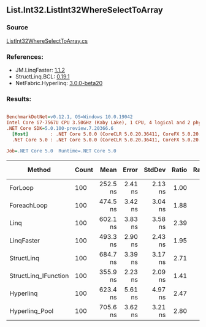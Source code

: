 ﻿## List.Int32.ListInt32WhereSelectToArray

### Source
[ListInt32WhereSelectToArray.cs](../LinqBenchmarks/List/Int32/ListInt32WhereSelectToArray.cs)

### References:
- JM.LinqFaster: [1.1.2](https://www.nuget.org/packages/JM.LinqFaster/1.1.2)
- StructLinq.BCL: [0.19.1](https://www.nuget.org/packages/StructLinq.BCL/0.19.1)
- NetFabric.Hyperlinq: [3.0.0-beta20](https://www.nuget.org/packages/NetFabric.Hyperlinq/3.0.0-beta20)

### Results:
``` ini

BenchmarkDotNet=v0.12.1, OS=Windows 10.0.19042
Intel Core i7-7567U CPU 3.50GHz (Kaby Lake), 1 CPU, 4 logical and 2 physical cores
.NET Core SDK=5.0.100-preview.7.20366.6
  [Host]        : .NET Core 5.0.0 (CoreCLR 5.0.20.36411, CoreFX 5.0.20.36411), X64 RyuJIT
  .NET Core 5.0 : .NET Core 5.0.0 (CoreCLR 5.0.20.36411, CoreFX 5.0.20.36411), X64 RyuJIT

Job=.NET Core 5.0  Runtime=.NET Core 5.0  

```
|               Method | Count |     Mean |   Error |  StdDev | Ratio | RatioSD |  Gen 0 | Gen 1 | Gen 2 | Allocated | CacheMisses/Op | BranchMispredictions/Op |
|--------------------- |------ |---------:|--------:|--------:|------:|--------:|-------:|------:|------:|----------:|---------------:|------------------------:|
|              ForLoop |   100 | 252.5 ns | 2.41 ns | 2.13 ns |  1.00 |    0.00 | 0.4168 |     - |     - |     872 B |              1 |                       0 |
|          ForeachLoop |   100 | 474.5 ns | 3.42 ns | 3.04 ns |  1.88 |    0.02 | 0.4168 |     - |     - |     872 B |              2 |                       2 |
|                 Linq |   100 | 602.1 ns | 3.83 ns | 3.58 ns |  2.39 |    0.02 | 0.3939 |     - |     - |     824 B |              2 |                       2 |
|           LinqFaster |   100 | 493.3 ns | 2.90 ns | 2.43 ns |  1.95 |    0.02 | 0.4168 |     - |     - |     872 B |              2 |                       2 |
|           StructLinq |   100 | 684.7 ns | 3.39 ns | 3.17 ns |  2.71 |    0.02 | 0.1297 |     - |     - |     272 B |              2 |                       2 |
| StructLinq_IFunction |   100 | 355.9 ns | 2.23 ns | 2.09 ns |  1.41 |    0.02 | 0.1297 |     - |     - |     272 B |              1 |                       1 |
|            Hyperlinq |   100 | 623.4 ns | 5.61 ns | 4.97 ns |  2.47 |    0.02 | 0.1068 |     - |     - |     224 B |              2 |                       2 |
|       Hyperlinq_Pool |   100 | 705.6 ns | 3.62 ns | 3.21 ns |  2.80 |    0.03 | 0.0267 |     - |     - |      56 B |              1 |                       2 |
